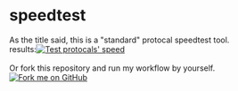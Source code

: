 # speedtest
As the title said, this is a "standard" protocal speedtest tool.<br>
results:[![Test protocals' speed](https://github.com/chise0713/speedtest/actions/workflows/speedtest.yml/badge.svg)](https://github.com/chise0713/speedtest/actions/workflows/speedtest.yml)<br>
<br>
Or fork this repository and run my workflow by yourself.<br>
[![Fork me on GitHub](https://img.shields.io/github/forks/chise0713/speedtest.svg?style=social)](https://github.com/chise0713/speedtest/fork)

